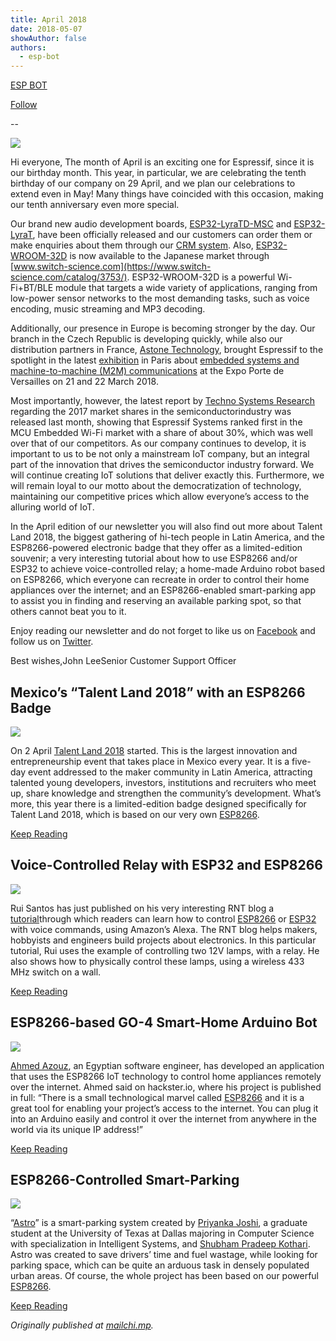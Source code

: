 ```yaml
---
title: April 2018
date: 2018-05-07
showAuthor: false
authors: 
  - esp-bot
---
```

[ESP BOT](https://medium.com/@espbot?source=post_page-----7720e7014d2e--------------------------------)

[Follow](https://medium.com/m/signin?actionUrl=https%3A%2F%2Fmedium.com%2F_%2Fsubscribe%2Fuser%2F71611a95e5c4&operation=register&redirect=https%3A%2F%2Fblog.espressif.com%2Fapril-2018-7720e7014d2e&user=ESP+BOT&userId=71611a95e5c4&source=post_page-71611a95e5c4----7720e7014d2e---------------------post_header-----------)

--

![](https://miro.medium.com/v2/resize:fit:640/format:webp/1*EPT5FobGgpZKqngDu2-JNA.jpeg)

Hi everyone, The month of April is an exciting one for Espressif, since it is our birthday month. This year, in particular, we are celebrating the tenth birthday of our company on 29 April, and we plan our celebrations to extend even in May! Many things have coincided with this occasion, making our tenth anniversary even more special.

Our brand new audio development boards, [ESP32-LyraTD-MSC](https://www.espressif.com/sites/default/files/documentation/esp32-lyratd-msc_user_guide_en.pdf) and [ESP32-LyraT](https://www.espressif.com/sites/default/files/esp32-lyrat_user_guide_en.pdf), have been officially released and our customers can order them or make enquiries about them through our [CRM system](https://www.espressif.com/en/company/contact/pre-sale-questions-crm). Also, [ESP32-WROOM-32D](https://www.espressif.com/sites/default/files/documentation/esp_wroom_32d_esp-wroom-32u_datasheet_en.pdf) is now available to the Japanese market through [www.switch-science.com](https://www.switch-science.com/catalog/3753/). ESP32-WROOM-32D is a powerful Wi-Fi+BT/BLE module that targets a wide variety of applications, ranging from low-power sensor networks to the most demanding tasks, such as voice encoding, music streaming and MP3 decoding.

Additionally, our presence in Europe is becoming stronger by the day. Our branch in the Czech Republic is developing quickly, while also our distribution partners in France, [Astone Technology](https://www.astone-technology.com/), brought Espressif to the spotlight in the latest [exhibition](https://www.eventseye.com/fairs/f-rts-embedded-systems-18084-1.html) in Paris about [embedded systems and machine-to-machine (M2M) communications](http://www.zyyne.com/zh5/224667#p=2) at the Expo Porte de Versailles on 21 and 22 March 2018.

Most importantly, however, the latest report by [Techno Systems Research](http://www.t-s-r.co.jp/e/report/4543.html) regarding the 2017 market shares in the semiconductorindustry was released last month, showing that Espressif Systems ranked first in the MCU Embedded Wi-Fi market with a share of about 30%, which was well over that of our competitors. As our company continues to develop, it is important to us to be not only a mainstream IoT company, but an integral part of the innovation that drives the semiconductor industry forward. We will continue creating IoT solutions that deliver exactly this. Furthermore, we will remain loyal to our motto about the democratization of technology, maintaining our competitive prices which allow everyone’s access to the alluring world of IoT.

In the April edition of our newsletter you will also find out more about Talent Land 2018, the biggest gathering of hi-tech people in Latin America, and the ESP8266-powered electronic badge that they offer as a limited-edition souvenir; a very interesting tutorial about how to use ESP8266 and/or ESP32 to achieve voice-controlled relay; a home-made Arduino robot based on ESP8266, which everyone can recreate in order to control their home appliances over the internet; and an ESP8266-enabled smart-parking app to assist you in finding and reserving an available parking spot, so that others cannot beat you to it.

Enjoy reading our newsletter and do not forget to like us on [Facebook](https://www.facebook.com/espressif/) and follow us on [Twitter](https://twitter.com/EspressifSystem).

Best wishes,John LeeSenior Customer Support Officer

## Mexico’s “Talent Land 2018” with an ESP8266 Badge

![](https://miro.medium.com/v2/resize:fit:640/format:webp/1*_Ryh2mkDjYBScq2RjvgSlw.png)

On 2 April [Talent Land 2018](https://www.2018.talent-land.mx/) started. This is the largest innovation and entrepreneurship event that takes place in Mexico every year. It is a five-day event addressed to the maker community in Latin America, attracting talented young developers, investors, institutions and recruiters who meet up, share knowledge and strengthen the community’s development. What’s more, this year there is a limited-edition badge designed specifically for Talent Land 2018, which is based on our very own [ESP8266](https://www.espressif.com/en/products/hardware/esp8266ex/overview).

[Keep Reading](https://www.espressif.com/en/media_overview/news/mexico%E2%80%99s-%E2%80%9Ctalent-land-2018%E2%80%9D-esp8266-badge?position=0&list=7ysykL8nBYh8RVyjqRcXoctuXfMxl9SGfvPbfFXtV-Q)

## Voice-Controlled Relay with ESP32 and ESP8266

![](https://miro.medium.com/v2/resize:fit:640/format:webp/1*yjPfvV2JaLT8ykXtkkcSiQ.jpeg)

Rui Santos has just published on his very interesting RNT blog a [tutorial](https://www.randomnerdtutorials.com/alexa-echo-with-esp32-and-esp8266/)through which readers can learn how to control [ESP8266](https://www.espressif.com/en/products/hardware/esp8266ex/overview) or [ESP32](https://www.espressif.com/en/products/hardware/esp32/overview) with voice commands, using Amazon’s Alexa. The RNT blog helps makers, hobbyists and engineers build projects about electronics. In this particular tutorial, Rui uses the example of controlling two 12V lamps, with a relay. He also shows how to physically control these lamps, using a wireless 433 MHz switch on a wall.

[Keep Reading](https://www.espressif.com/en/media_overview/news/voice-controlled-relay-esp32-and-esp8266?position=1&list=8gVh2LrXVLpHP9t-cCNfO9nxA0XywVz3nEYbpPtohQQ)

## ESP8266-based GO-4 Smart-Home Arduino Bot

![](https://miro.medium.com/v2/resize:fit:640/format:webp/1*wURZbzbpGoO_n1n9HVrWMQ.jpeg)

[Ahmed Azouz](http://www.ahmedazouz.com/en/), an Egyptian software engineer, has developed an application that uses the ESP8266 IoT technology to control home appliances remotely over the internet. Ahmed said on hackster.io, where his project is published in full: “There is a small technological marvel called [ESP8266](https://www.espressif.com/en/products/hardware/esp8266ex/overview) and it is a great tool for enabling your project’s access to the internet. You can plug it into an Arduino easily and control it over the internet from anywhere in the world via its unique IP address!”

[Keep Reading](https://www.espressif.com/en/media_overview/news/esp8266-based-go-4-smart-home-arduino-bot?position=2&list=8gVh2LrXVLpHP9t-cCNfO9nxA0XywVz3nEYbpPtohQQ)

## ESP8266-Controlled Smart-Parking

![](https://miro.medium.com/v2/resize:fit:640/format:webp/1*2_4CGEUx5eJIW9nqqsPkZw.jpeg)

“[Astro](https://www.hackster.io/90426/smart-park-with-astro-6fe898?utm_campaign=new_projects&utm_content=1&utm_medium=email&utm_source=hackster&utm_term=project_name)” is a smart-parking system created by [Priyanka Joshi](https://www.hackster.io/priyanka-joshi), a graduate student at the University of Texas at Dallas majoring in Computer Science with specialization in Intelligent Systems, and [Shubham Pradeep Kothari](https://www.hackster.io/shubham-pradeep-kothari). Astro was created to save drivers’ time and fuel wastage, while looking for parking space, which can be quite an arduous task in densely populated urban areas. Of course, the whole project has been based on our powerful [ESP8266](https://www.espressif.com/en/products/hardware/esp8266ex/overview).

[Keep Reading](https://www.espressif.com/en/media_overview/news/esp8266-controlled-smart-parking-astro?position=3&list=8gVh2LrXVLpHP9t-cCNfO9nxA0XywVz3nEYbpPtohQQ)

*Originally published at *[*mailchi.mp*](https://mailchi.mp/5c9f4c2f53ba/espressif-esp-news-april-2018)*.*
